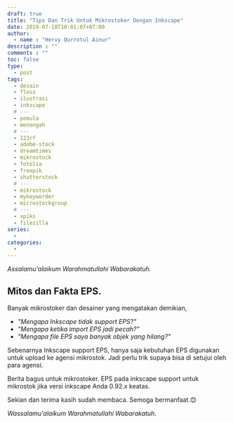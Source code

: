 ```yaml
---
draft: true
title: "Tips Dan Trik Untuk Mikrostoker Dengan Inkscape"
date: 2019-07-10T10:01:07+07:00
author:
  - name : "Hervy Qurrotul Ainur"
description : ""
comments : ""
toc: false
type:
  - post
tags:
  - desain
  - floss
  - ilustrasi
  - inkscape
  # ---
  - pemula
  - menengah
  # ---
  - 123rf
  - adobe-stock
  - dreamtimes
  - mikrostock
  - fotolia
  - freepik
  - shutterstock
  # ---
  - mikrostock
  - mykeyworder
  - microstockgroup
  # ---
  - xpiks
  - filezilla
series:
  -
categories:
  -
---
```


*Assalamu'alaikum Warahmatullahi Wabarakatuh.*

## Mitos dan Fakta EPS.

Banyak mikrostoker dan desainer yang mengatakan demikian,

* _"Mengapa Inkscape tidak support EPS?"_
* _"Mengapa ketika import EPS jadi pecah?"_
* _"Mengapa file EPS saya banyak objek yang hilang?"_

Sebenarnya Inkscape support EPS, hanya saja kebutuhan EPS digunakan untuk upload ke agensi mikrostok. Jadi perlu trik supaya bisa di setujui oleh para agensi.

Berita bagus untuk mikrostoker. EPS pada inkscape support untuk mikrostok jika versi inkscape Anda 0.92.x keatas.

Sekian dan terima kasih sudah membaca. Semoga bermanfaat.:blush:

*Wassalamu'alaikum Warahmatullahi Wabarakatuh.*
